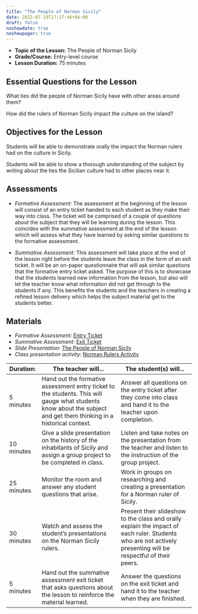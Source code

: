 ```yaml
---
title: "The People of Norman Sicily"
date: 2022-07-19T17:17:46+04:00
draft: false
noshowdate: true
noshowpager: true
---
```



* **Topic of the Lesson:** The People of Norman Sicily
* **Grade/Course:** Entry-level course
* **Lesson Duration:** 75 minutes

## Essential Questions for the Lesson ##

What ties did the people of Norman Sicily have with other areas around them?

How did the rulers of Norman Sicily impact the culture on the island?

## Objectives for the Lesson ##

Students will be able to demonstrate orally the impact the Norman rulers had on the culture in Sicily.

Students will be able to show a thorough understanding of the subject by writing about the ties the Sicilian culture had to other places near it.

## Assessments ##

* *Formative Assessment:* The assessment at the beginning of the lesson will consist of an entry ticket handed to each student as they make their way into class. The ticket will be comprised of a couple of questions about the subject that they will be learning during the lesson. This coincides with the summative assessment at the end of the lesson which will assess what they have learned by asking similar questions to the formative assessment.

* *Summative Assessment:* This assessment will take place at the end of the lesson right before the students leave the class in the form of an exit ticket. It will be an on-paper questionnaire that will ask similar questions that the formative entry ticket asked. The purpose of this is to showcase that the students learned new information from the lesson, but also will let the teacher know what information did not get through to the students if any. This benefits the students and the teachers in creating a refined lesson delivery which helps the subject material get to the students better.

## Materials ##

* *Formative Assessment:* [Entry Ticket](Entry_Ticket.docx)
* *Summative Assessment:* [Exit Ticket](Exit_Ticket.docx)
* *Slide Presentation:* [The People of Norman Sicily](The_People_of_Norman_Sicily.pptx)
* *Class presentation activity:* [Norman Rulers Activity](Norman_Rulers_Activity.docx)

| Duration: | The teacher will... | The student(s) will... |
|---|---|---|
| 5 minutes | Hand out the formative assessment entry ticket to the students. This will gauge what students know about the subject and get them thinking in a historical context. | Answer all questions on the entry ticket after they come into class and hand it to the teacher upon completion. |
| 10 minutes | Give a slide presentation on the history of the inhabitants of Sicily and assign a group project to be completed in class. | Listen and take notes on the presentation from the teacher and listen to the instruction of the group project. |
| 25 minutes | Monitor the room and answer any student questions that arise. | Work in groups on researching and creating a presentation for a Norman ruler of Sicily. |
| 30 minutes | Watch and assess the student’s presentations on the Norman Sicily rulers. | Present their slideshow to the class and orally explain the impact of each ruler. Students who are not actively presenting will be respectful of their peers. |
| 5 minutes | Hand out the summative assessment exit ticket that asks questions about the lesson to reinforce the material learned. | Answer the questions on the exit ticket and hand it to the teacher when they are finished. |

